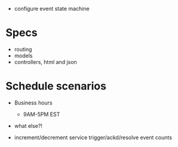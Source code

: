 * configure event state machine


# Specs

* routing
* models
* controllers, html and json


# Schedule scenarios

- Business hours
  - 9AM-5PM EST

- what else?!

- increment/decrement service trigger/ackd/resolve event counts